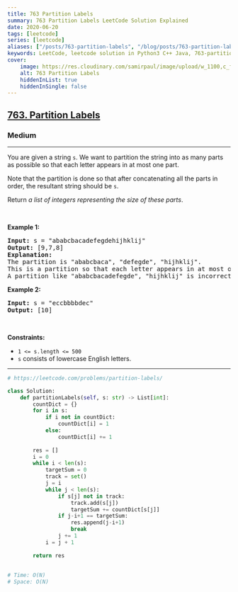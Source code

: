 ```yaml
---
title: 763 Partition Labels
summary: 763 Partition Labels LeetCode Solution Explained
date: 2020-06-20
tags: [leetcode]
series: [leetcode]
aliases: ["/posts/763-partition-labels", "/blog/posts/763-partition-labels", "/763-partition-labels"]
keywords: LeetCode, leetcode solution in Python3 C++ Java, 763-partition-labels solution
cover:
    image: https://res.cloudinary.com/samirpaul/image/upload/w_1100,c_fit,co_rgb:FFFFFF,l_text:Arial_70_bold:763 Partition Labels/problem-solving.webp
    alt: 763 Partition Labels
    hiddenInList: true
    hiddenInSingle: false
---
```



<h2><a href="https://leetcode.com/problems/partition-labels/">763. Partition Labels</a></h2><h3>Medium</h3><hr><div><p>You are given a string <code>s</code>. We want to partition the string into as many parts as possible so that each letter appears in at most one part.</p>

<p>Note that the partition is done so that after concatenating all the parts in order, the resultant string should be <code>s</code>.</p>

<p>Return <em>a list of integers representing the size of these parts</em>.</p>

<p>&nbsp;</p>
<p><strong>Example 1:</strong></p>

<pre><strong>Input:</strong> s = "ababcbacadefegdehijhklij"
<strong>Output:</strong> [9,7,8]
<strong>Explanation:</strong>
The partition is "ababcbaca", "defegde", "hijhklij".
This is a partition so that each letter appears in at most one part.
A partition like "ababcbacadefegde", "hijhklij" is incorrect, because it splits s into less parts.
</pre>

<p><strong>Example 2:</strong></p>

<pre><strong>Input:</strong> s = "eccbbbbdec"
<strong>Output:</strong> [10]
</pre>

<p>&nbsp;</p>
<p><strong>Constraints:</strong></p>

<ul>
	<li><code>1 &lt;= s.length &lt;= 500</code></li>
	<li><code>s</code> consists of lowercase English letters.</li>
</ul>
</div>

---




```python
# https://leetcode.com/problems/partition-labels/

class Solution:
    def partitionLabels(self, s: str) -> List[int]:
        countDict = {}
        for i in s:
            if i not in countDict:
                countDict[i] = 1
            else:
                countDict[i] += 1
                
        res = []
        i = 0
        while i < len(s):
            targetSum = 0
            track = set()
            j = i
            while j < len(s):
                if s[j] not in track:
                    track.add(s[j])
                    targetSum += countDict[s[j]]
                if j-i+1 == targetSum:
                    res.append(j-i+1)
                    break
                j += 1
            i = j + 1
        
        return res
    
    
# Time: O(N)
# Space: O(N)

```
